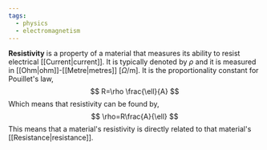 ```yaml
---
tags:
  - physics
  - electromagnetism
---
```

**Resistivity** is a property of a material that measures its ability to resist electrical [[Current|current]]. It is typically denoted by $\rho$ and it is measured in [[Ohm|ohm]]-[[Metre|metres]] $[\Omega \text{/m}]$. It is the proportionality constant for Pouillet's law,
$$
R=\rho \frac{\ell}{A}
$$
Which means that resistivity can be found by,
$$
\rho=R\frac{A}{\ell}
$$
This means that a material's resistivity is directly related to that material's [[Resistance|resistance]].